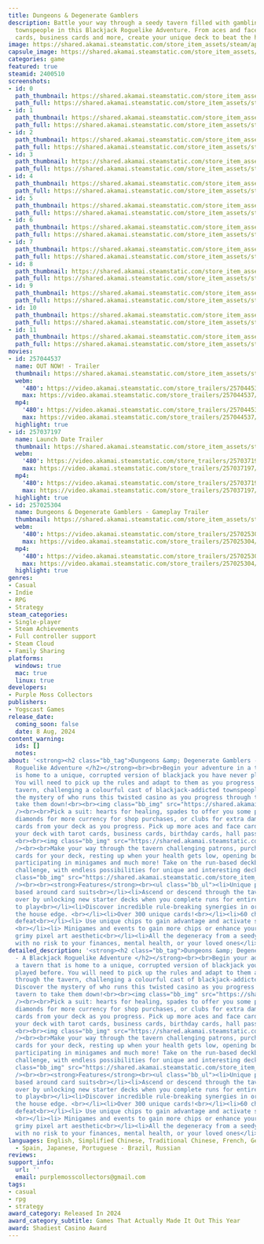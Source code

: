 ```yaml
---
title: Dungeons & Degenerate Gamblers
description: Battle your way through a seedy tavern filled with gambling addicted
  townspeople in this Blackjack Roguelike Adventure. From aces and face cards to tarot
  cards, business cards and more, create your unique deck to beat the house.
image: https://shared.akamai.steamstatic.com/store_item_assets/steam/apps/2400510/header.jpg?t=1732795561
capsule_image: https://shared.akamai.steamstatic.com/store_item_assets/steam/apps/2400510/capsule_231x87.jpg?t=1732795561
categories: game
featured: true
steamid: 2400510
screenshots:
- id: 0
  path_thumbnail: https://shared.akamai.steamstatic.com/store_item_assets/steam/apps/2400510/ss_000fd64f92c7c52c50902cdc81446466133b81a8.600x338.jpg?t=1732795561
  path_full: https://shared.akamai.steamstatic.com/store_item_assets/steam/apps/2400510/ss_000fd64f92c7c52c50902cdc81446466133b81a8.1920x1080.jpg?t=1732795561
- id: 1
  path_thumbnail: https://shared.akamai.steamstatic.com/store_item_assets/steam/apps/2400510/ss_3dd142c67133020713b056686adc6b27e57f0a69.600x338.jpg?t=1732795561
  path_full: https://shared.akamai.steamstatic.com/store_item_assets/steam/apps/2400510/ss_3dd142c67133020713b056686adc6b27e57f0a69.1920x1080.jpg?t=1732795561
- id: 2
  path_thumbnail: https://shared.akamai.steamstatic.com/store_item_assets/steam/apps/2400510/ss_361a9efebb5e055efc292c17e0a5f03e92c36d11.600x338.jpg?t=1732795561
  path_full: https://shared.akamai.steamstatic.com/store_item_assets/steam/apps/2400510/ss_361a9efebb5e055efc292c17e0a5f03e92c36d11.1920x1080.jpg?t=1732795561
- id: 3
  path_thumbnail: https://shared.akamai.steamstatic.com/store_item_assets/steam/apps/2400510/ss_883d016ee5c34277b4ff6089a3b11e4edd6a884e.600x338.jpg?t=1732795561
  path_full: https://shared.akamai.steamstatic.com/store_item_assets/steam/apps/2400510/ss_883d016ee5c34277b4ff6089a3b11e4edd6a884e.1920x1080.jpg?t=1732795561
- id: 4
  path_thumbnail: https://shared.akamai.steamstatic.com/store_item_assets/steam/apps/2400510/ss_69613299c2ea67a5c31345a349aea686cb86827d.600x338.jpg?t=1732795561
  path_full: https://shared.akamai.steamstatic.com/store_item_assets/steam/apps/2400510/ss_69613299c2ea67a5c31345a349aea686cb86827d.1920x1080.jpg?t=1732795561
- id: 5
  path_thumbnail: https://shared.akamai.steamstatic.com/store_item_assets/steam/apps/2400510/ss_3342e43db410dc3c6479a322dd9fa5c8d7c8150c.600x338.jpg?t=1732795561
  path_full: https://shared.akamai.steamstatic.com/store_item_assets/steam/apps/2400510/ss_3342e43db410dc3c6479a322dd9fa5c8d7c8150c.1920x1080.jpg?t=1732795561
- id: 6
  path_thumbnail: https://shared.akamai.steamstatic.com/store_item_assets/steam/apps/2400510/ss_373827385700809759e44e98f48a15ab8108ddf2.600x338.jpg?t=1732795561
  path_full: https://shared.akamai.steamstatic.com/store_item_assets/steam/apps/2400510/ss_373827385700809759e44e98f48a15ab8108ddf2.1920x1080.jpg?t=1732795561
- id: 7
  path_thumbnail: https://shared.akamai.steamstatic.com/store_item_assets/steam/apps/2400510/ss_05f31c7971ed088d84cf7b8694181f8dade215ba.600x338.jpg?t=1732795561
  path_full: https://shared.akamai.steamstatic.com/store_item_assets/steam/apps/2400510/ss_05f31c7971ed088d84cf7b8694181f8dade215ba.1920x1080.jpg?t=1732795561
- id: 8
  path_thumbnail: https://shared.akamai.steamstatic.com/store_item_assets/steam/apps/2400510/ss_d96770e3e8b68a7bc4c60de8eef3714c50f5b182.600x338.jpg?t=1732795561
  path_full: https://shared.akamai.steamstatic.com/store_item_assets/steam/apps/2400510/ss_d96770e3e8b68a7bc4c60de8eef3714c50f5b182.1920x1080.jpg?t=1732795561
- id: 9
  path_thumbnail: https://shared.akamai.steamstatic.com/store_item_assets/steam/apps/2400510/ss_16edd7a9d932fc9f45eca3cbbf2b1509064c5f0e.600x338.jpg?t=1732795561
  path_full: https://shared.akamai.steamstatic.com/store_item_assets/steam/apps/2400510/ss_16edd7a9d932fc9f45eca3cbbf2b1509064c5f0e.1920x1080.jpg?t=1732795561
- id: 10
  path_thumbnail: https://shared.akamai.steamstatic.com/store_item_assets/steam/apps/2400510/ss_428865bf3d168bc47d7ee6a5f48a0a8bc37652f1.600x338.jpg?t=1732795561
  path_full: https://shared.akamai.steamstatic.com/store_item_assets/steam/apps/2400510/ss_428865bf3d168bc47d7ee6a5f48a0a8bc37652f1.1920x1080.jpg?t=1732795561
- id: 11
  path_thumbnail: https://shared.akamai.steamstatic.com/store_item_assets/steam/apps/2400510/ss_1787ef6719344eb1cc6f2c0f5dab7c25d01c9a67.600x338.jpg?t=1732795561
  path_full: https://shared.akamai.steamstatic.com/store_item_assets/steam/apps/2400510/ss_1787ef6719344eb1cc6f2c0f5dab7c25d01c9a67.1920x1080.jpg?t=1732795561
movies:
- id: 257044537
  name: OUT NOW! - Trailer
  thumbnail: https://shared.akamai.steamstatic.com/store_item_assets/steam/apps/257044537/movie.293x165.jpg?t=1728468712
  webm:
    '480': https://video.akamai.steamstatic.com/store_trailers/257044537/movie480_vp9.webm?t=1728468712
    max: https://video.akamai.steamstatic.com/store_trailers/257044537/movie_max_vp9.webm?t=1728468712
  mp4:
    '480': https://video.akamai.steamstatic.com/store_trailers/257044537/movie480.mp4?t=1728468712
    max: https://video.akamai.steamstatic.com/store_trailers/257044537/movie_max.mp4?t=1728468712
  highlight: true
- id: 257037197
  name: Launch Date Trailer
  thumbnail: https://shared.akamai.steamstatic.com/store_item_assets/steam/apps/257037197/movie.293x165.jpg?t=1720731465
  webm:
    '480': https://video.akamai.steamstatic.com/store_trailers/257037197/movie480_vp9.webm?t=1720731465
    max: https://video.akamai.steamstatic.com/store_trailers/257037197/movie_max_vp9.webm?t=1720731465
  mp4:
    '480': https://video.akamai.steamstatic.com/store_trailers/257037197/movie480.mp4?t=1720731465
    max: https://video.akamai.steamstatic.com/store_trailers/257037197/movie_max.mp4?t=1720731465
  highlight: true
- id: 257025304
  name: Dungeons & Degenerate Gamblers - Gameplay Trailer
  thumbnail: https://shared.akamai.steamstatic.com/store_item_assets/steam/apps/257025304/movie.293x165.jpg?t=1716560296
  webm:
    '480': https://video.akamai.steamstatic.com/store_trailers/257025304/movie480_vp9.webm?t=1716560296
    max: https://video.akamai.steamstatic.com/store_trailers/257025304/movie_max_vp9.webm?t=1716560296
  mp4:
    '480': https://video.akamai.steamstatic.com/store_trailers/257025304/movie480.mp4?t=1716560296
    max: https://video.akamai.steamstatic.com/store_trailers/257025304/movie_max.mp4?t=1716560296
  highlight: true
genres:
- Casual
- Indie
- RPG
- Strategy
steam_categories:
- Single-player
- Steam Achievements
- Full controller support
- Steam Cloud
- Family Sharing
platforms:
  windows: true
  mac: true
  linux: true
developers:
- Purple Moss Collectors
publishers:
- Yogscast Games
release_date:
  coming_soon: false
  date: 8 Aug, 2024
content_warning:
  ids: []
  notes:
about: '<strong><h2 class="bb_tag">Dungeons &amp; Degenerate Gamblers - A Blackjack
  Roguelike Adventure </h2></strong><br><br>Begin your adventure in a tavern that
  is home to a unique, corrupted version of blackjack you have never played before.
  You will need to pick up the rules and adapt to them as you progress through the
  tavern, challenging a colourful cast of blackjack-addicted townspeople. Discover
  the mystery of who runs this twisted casino as you progress through the tavern to
  take them down!<br><br><img class="bb_img" src="https://shared.akamai.steamstatic.com/store_item_assets/steam/apps/2400510/extras/Opt_Turns.gif?t=1732795561"
  /><br><br>Pick a suit: hearts for healing, spades to offer you some protection,
  diamonds for more currency for shop purchases, or clubs for extra damage. Remove
  cards from your deck as you progress. Pick up more aces and face cards, or fill
  your deck with tarot cards, business cards, birthday cards, hall passes and more!
  <br><br><img class="bb_img" src="https://shared.akamai.steamstatic.com/store_item_assets/steam/apps/2400510/extras/OPT_Options.gif?t=1732795561"
  /><br><br>Make your way through the tavern challenging patrons, purchasing additional
  cards for your deck, resting up when your health gets low, opening boosters packs,
  participating in minigames and much more! Take on the run-based deckbuilding roguelike
  challenge, with endless possibilities for unique and interesting decks! <br><br><img
  class="bb_img" src="https://shared.akamai.steamstatic.com/store_item_assets/steam/apps/2400510/extras/OPT_Card_Choice.gif?t=1732795561"
  /><br><br><strong>Features</strong><br><ul class="bb_ul"><li>Unique play styles
  based around card suits<br></li><li>Ascend or descend through the tavern over and
  over by unlocking new starter decks when you complete runs for entirely new ways
  to play<br></li><li>Discover incredible rule-breaking synergies in order to defeat
  the house edge. <br></li><li>Over 300 unique cards!<br></li><li>60 characters to
  defeat<br></li><li> Use unique chips to gain advantage and activate special cards
  <br></li><li> Minigames and events to gain more chips or enhance your deck<br></li><li>Unique
  grimy pixel art aesthetic<br></li><li>All the degeneracy from a seedy casino but
  with no risk to your finances, mental health, or your loved ones</li></ul>'
detailed_description: '<strong><h2 class="bb_tag">Dungeons &amp; Degenerate Gamblers
  - A Blackjack Roguelike Adventure </h2></strong><br><br>Begin your adventure in
  a tavern that is home to a unique, corrupted version of blackjack you have never
  played before. You will need to pick up the rules and adapt to them as you progress
  through the tavern, challenging a colourful cast of blackjack-addicted townspeople.
  Discover the mystery of who runs this twisted casino as you progress through the
  tavern to take them down!<br><br><img class="bb_img" src="https://shared.akamai.steamstatic.com/store_item_assets/steam/apps/2400510/extras/Opt_Turns.gif?t=1732795561"
  /><br><br>Pick a suit: hearts for healing, spades to offer you some protection,
  diamonds for more currency for shop purchases, or clubs for extra damage. Remove
  cards from your deck as you progress. Pick up more aces and face cards, or fill
  your deck with tarot cards, business cards, birthday cards, hall passes and more!
  <br><br><img class="bb_img" src="https://shared.akamai.steamstatic.com/store_item_assets/steam/apps/2400510/extras/OPT_Options.gif?t=1732795561"
  /><br><br>Make your way through the tavern challenging patrons, purchasing additional
  cards for your deck, resting up when your health gets low, opening boosters packs,
  participating in minigames and much more! Take on the run-based deckbuilding roguelike
  challenge, with endless possibilities for unique and interesting decks! <br><br><img
  class="bb_img" src="https://shared.akamai.steamstatic.com/store_item_assets/steam/apps/2400510/extras/OPT_Card_Choice.gif?t=1732795561"
  /><br><br><strong>Features</strong><br><ul class="bb_ul"><li>Unique play styles
  based around card suits<br></li><li>Ascend or descend through the tavern over and
  over by unlocking new starter decks when you complete runs for entirely new ways
  to play<br></li><li>Discover incredible rule-breaking synergies in order to defeat
  the house edge. <br></li><li>Over 300 unique cards!<br></li><li>60 characters to
  defeat<br></li><li> Use unique chips to gain advantage and activate special cards
  <br></li><li> Minigames and events to gain more chips or enhance your deck<br></li><li>Unique
  grimy pixel art aesthetic<br></li><li>All the degeneracy from a seedy casino but
  with no risk to your finances, mental health, or your loved ones</li></ul>'
languages: English, Simplified Chinese, Traditional Chinese, French, German, Spanish
  - Spain, Japanese, Portuguese - Brazil, Russian
reviews:
support_info:
  url: ''
  email: purplemosscollectors@gmail.com
tags:
- casual
- rpg
- strategy
award_category: Released In 2024
award_category_subtitle: Games That Actually Made It Out This Year
award: Shadiest Casino Award
---
```


